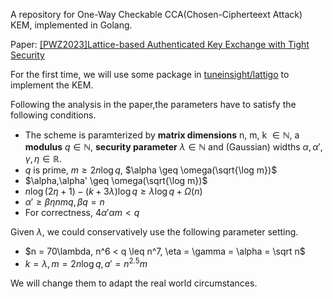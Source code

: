 A repository for One-Way Checkable CCA(Chosen-Cipherteext Attack) KEM, implemented in Golang.

Paper: [[PWZ2023]Lattice-based Authenticated Key Exchange with Tight Security](https://eprint.iacr.org/2023/823)

For the first time, we will use some package in [tuneinsight/lattigo](https://github.com/tuneinsight/lattigo) to implement the KEM.

Following the analysis in the paper,the parameters have to satisfy the following conditions.

- The scheme is paramterized by **matrix dimensions** n, m, k $\in \mathbb{N}$, a **modulus** $q \in \mathbb{N}$, **security parameter** $\lambda \in \mathbb{N}$ and (Gaussian) widths $\alpha, \alpha', \gamma, \eta \in \mathbb{R}$.
- $q$ is prime, $m \geq 2n \log q$, $\alpha \geq \omega(\sqrt{\log m})$
- $\alpha,\alpha' \geq \omega(\sqrt{\log m})$
- $n\log(2\eta + 1) - (k + 3\lambda) \log q \geq \lambda \log q + \Omega(n)$
- $\alpha' \geq \beta\eta n mq, \beta q = n$
- For correctness, $4\alpha' \alpha m < q$

Given $\lambda$, we could conservatively use the following parameter setting.
- $n = 70\lambda, n^6  < q \leq n^7, \eta = \gamma = \alpha = \sqrt n$
- $k = \lambda, m = 2n\log q,a' = n^{2.5}m$

We will change them to adapt the real world circumstances.
